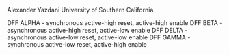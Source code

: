 Alexander Yazdani
University of Southern California

DFF ALPHA - synchronous active-high reset, active-high enable
DFF BETA - asynchronous active-high reset, active-low enable
DFF DELTA - asynchronous active-low reset, active-low enable
DFF GAMMA - synchronous active-low reset, active-high enable
